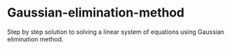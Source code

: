 # Gaussian-elimination-method

Step by step solution to solving a linear system of equations using Gaussian elimination method.
